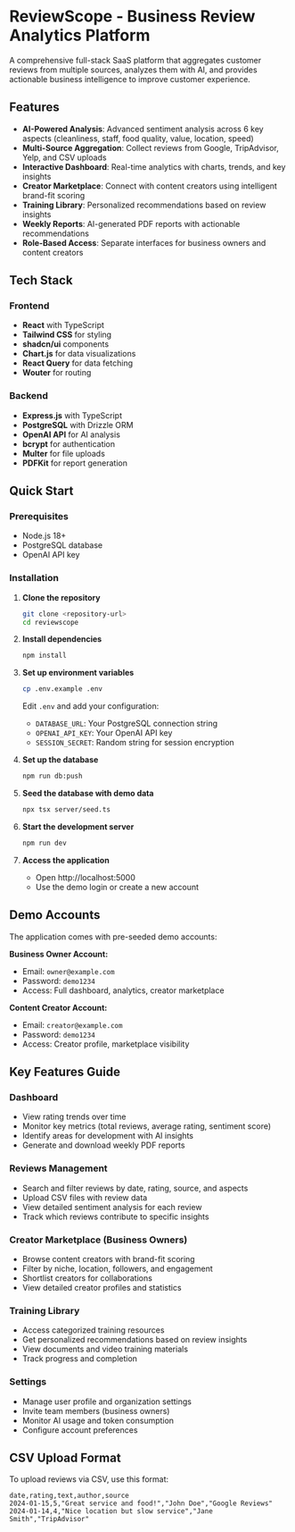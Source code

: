 # ReviewScope - Business Review Analytics Platform

A comprehensive full-stack SaaS platform that aggregates customer reviews from multiple sources, analyzes them with AI, and provides actionable business intelligence to improve customer experience.

## Features

- **AI-Powered Analysis**: Advanced sentiment analysis across 6 key aspects (cleanliness, staff, food quality, value, location, speed)
- **Multi-Source Aggregation**: Collect reviews from Google, TripAdvisor, Yelp, and CSV uploads
- **Interactive Dashboard**: Real-time analytics with charts, trends, and key insights
- **Creator Marketplace**: Connect with content creators using intelligent brand-fit scoring
- **Training Library**: Personalized recommendations based on review insights
- **Weekly Reports**: AI-generated PDF reports with actionable recommendations
- **Role-Based Access**: Separate interfaces for business owners and content creators

## Tech Stack

### Frontend
- **React** with TypeScript
- **Tailwind CSS** for styling
- **shadcn/ui** components
- **Chart.js** for data visualizations
- **React Query** for data fetching
- **Wouter** for routing

### Backend
- **Express.js** with TypeScript
- **PostgreSQL** with Drizzle ORM
- **OpenAI API** for AI analysis
- **bcrypt** for authentication
- **Multer** for file uploads
- **PDFKit** for report generation

## Quick Start

### Prerequisites
- Node.js 18+
- PostgreSQL database
- OpenAI API key

### Installation

1. **Clone the repository**
   ```bash
   git clone <repository-url>
   cd reviewscope
   ```

2. **Install dependencies**
   ```bash
   npm install
   ```

3. **Set up environment variables**
   ```bash
   cp .env.example .env
   ```
   
   Edit `.env` and add your configuration:
   - `DATABASE_URL`: Your PostgreSQL connection string
   - `OPENAI_API_KEY`: Your OpenAI API key
   - `SESSION_SECRET`: Random string for session encryption

4. **Set up the database**
   ```bash
   npm run db:push
   ```

5. **Seed the database with demo data**
   ```bash
   npx tsx server/seed.ts
   ```

6. **Start the development server**
   ```bash
   npm run dev
   ```

7. **Access the application**
   - Open http://localhost:5000
   - Use the demo login or create a new account

## Demo Accounts

The application comes with pre-seeded demo accounts:

**Business Owner Account:**
- Email: `owner@example.com`
- Password: `demo1234`
- Access: Full dashboard, analytics, creator marketplace

**Content Creator Account:**
- Email: `creator@example.com`
- Password: `demo1234`
- Access: Creator profile, marketplace visibility

## Key Features Guide

### Dashboard
- View rating trends over time
- Monitor key metrics (total reviews, average rating, sentiment score)
- Identify areas for development with AI insights
- Generate and download weekly PDF reports

### Reviews Management
- Search and filter reviews by date, rating, source, and aspects
- Upload CSV files with review data
- View detailed sentiment analysis for each review
- Track which reviews contribute to specific insights

### Creator Marketplace (Business Owners)
- Browse content creators with brand-fit scoring
- Filter by niche, location, followers, and engagement
- Shortlist creators for collaborations
- View detailed creator profiles and statistics

### Training Library
- Access categorized training resources
- Get personalized recommendations based on review insights
- View documents and video training materials
- Track progress and completion

### Settings
- Manage user profile and organization settings
- Invite team members (business owners)
- Monitor AI usage and token consumption
- Configure account preferences

## CSV Upload Format

To upload reviews via CSV, use this format:

```csv
date,rating,text,author,source
2024-01-15,5,"Great service and food!","John Doe","Google Reviews"
2024-01-14,4,"Nice location but slow service","Jane Smith","TripAdvisor"
